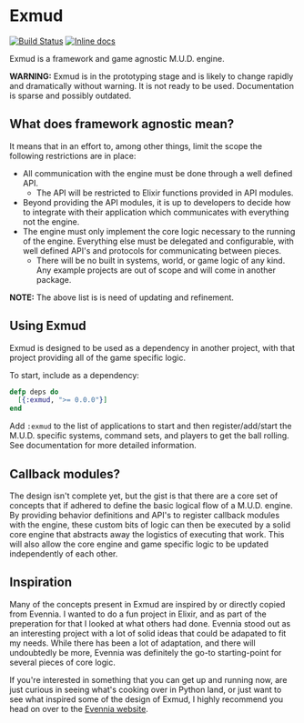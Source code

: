# Exmud

[![Build Status](https://travis-ci.org/mononym/exmud.svg?branch=master)](https://travis-ci.org/mononym/exmud)
[![Inline docs](http://inch-ci.org/github/mononym/exmud.svg)](http://inch-ci.org/github/mononym/exmud)

Exmud is a framework and game agnostic M.U.D. engine.

**WARNING:** Exmud is in the prototyping stage and is likely to change rapidly and dramatically without warning. It is not ready to be used. Documentation is sparse and possibly outdated.

## What does framework agnostic mean?
It means that in an effort to, among other things, limit the scope the following restrictions are in place:
* All communication with the engine must be done through a well defined API.
  * The API will be restricted to Elixir functions provided in API modules.
* Beyond providing the API modules, it is up to developers to decide how to integrate with their application which communicates with everything not the engine.
* The engine must only implement the core logic necessary to the running of the engine. Everything else must be delegated and configurable, with well defined API's and protocols for communicating between pieces.
  * There will be no built in systems, world, or game logic of any kind. Any example projects are out of scope and will come in another package.

**NOTE:** The above list is is need of updating and refinement. 

## Using Exmud
Exmud is designed to be used as a dependency in another project, with that project providing all of the game specific logic.

To start, include as a dependency:
```elixir
defp deps do
  [{:exmud, ">= 0.0.0"}]
end
```

Add `:exmud` to the list of applications to start and then register/add/start the M.U.D. specific systems, command sets, and players to get the ball rolling. See documentation for more detailed information.

## Callback modules?
The design isn't complete yet, but the gist is that there are a core set of concepts that if adhered to define the basic logical flow of a M.U.D. engine. By providing behavior definitions and API's to register callback modules with the engine, these custom bits of logic can then be executed by a solid core engine that abstracts away the logistics of executing that work. This will also allow the core engine and game specific logic to be updated independently of each other.

## Inspiration
Many of the concepts present in Exmud are inspired by or directly copied from Evennia. I wanted to do a fun project in Elixir, and as part of the preperation for that I looked at what others had done. Evennia stood out as an interesting project with a lot of solid ideas that could be adapated to fit my needs. While there has been a lot of adaptation, and there will undoubtedly be more, Evennia was definitely the go-to starting-point for several pieces of core logic.

If you're interested in something that you can get up and running now, are just curious in seeing what's cooking over in Python land, or just want to see what inspired some of the design of Exmud, I highly recommend you head on over to the [Evennia website](http://www.evennia.com/).